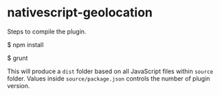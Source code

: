 # nativescript-geolocation

Steps to compile the plugin.

$ npm install

$ grunt

This will produce a `dist` folder based on all JavaScript files within `source` folder. Values inside `source/package.json` controls the number of plugin version.
